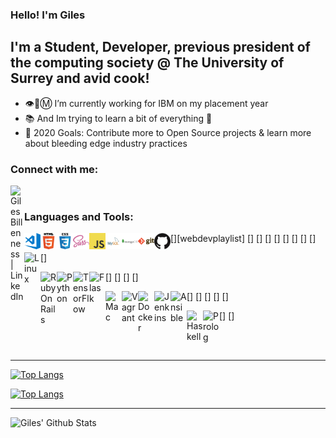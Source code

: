 ### Hello! I'm Giles

## I'm a Student, Developer, previous president of the computing society @ The University of Surrey and avid cook!
- 👁️🐝Ⓜ️ I’m currently working for IBM on my placement year
- 📚 And Im trying to learn a bit of everything 🤣
- 🥅 2020 Goals: Contribute more to Open Source projects & learn more about bleeding edge industry practices

### Connect with me:

[<img align="left" alt="GilesBillenness | LinkedIn" width="22px" src="https://cdn.jsdelivr.net/npm/simple-icons@v3/icons/linkedin.svg" />][linkedin]

<br />

### Languages and Tools:

[<img align="left" alt="Visual Studio Code" width="26px" src="https://raw.githubusercontent.com/github/explore/80688e429a7d4ef2fca1e82350fe8e3517d3494d/topics/visual-studio-code/visual-studio-code.png" />][webdevplaylist]
[<img align="left" alt="HTML5" width="26px" src="https://raw.githubusercontent.com/github/explore/80688e429a7d4ef2fca1e82350fe8e3517d3494d/topics/html/html.png" />]
[<img align="left" alt="CSS3" width="26px" src="https://raw.githubusercontent.com/github/explore/80688e429a7d4ef2fca1e82350fe8e3517d3494d/topics/css/css.png" />]
[<img align="left" alt="Sass" width="26px" src="https://raw.githubusercontent.com/github/explore/80688e429a7d4ef2fca1e82350fe8e3517d3494d/topics/sass/sass.png" />]
[<img align="left" alt="JavaScript" width="26px" src="https://raw.githubusercontent.com/github/explore/80688e429a7d4ef2fca1e82350fe8e3517d3494d/topics/javascript/javascript.png" />]
[<img align="left" alt="MySQL" width="26px" src="https://raw.githubusercontent.com/github/explore/80688e429a7d4ef2fca1e82350fe8e3517d3494d/topics/mysql/mysql.png" />]
[<img align="left" alt="MongoDB" width="26px" src="https://raw.githubusercontent.com/github/explore/80688e429a7d4ef2fca1e82350fe8e3517d3494d/topics/mongodb/mongodb.png" />]
[<img align="left" alt="Git" width="26px" src="https://raw.githubusercontent.com/github/explore/80688e429a7d4ef2fca1e82350fe8e3517d3494d/topics/git/git.png" />]
[<img align="left" alt="GitHub" width="26px" src="https://raw.githubusercontent.com/github/explore/78df643247d429f6cc873026c0622819ad797942/topics/github/github.png" />]


[<img align="left" alt="Linux" width="26px" src="https://cdn3.iconfinder.com/data/icons/logos-brands-3/24/logo_brand_brands_logos_linux-512.png" />]


[<img align="left" alt="RubyOnRails" width="26px" src="https://upload.wikimedia.org/wikipedia/commons/1/16/Ruby_on_Rails-logo.png" />]
[<img align="left" alt="Python" width="26px" src="https://cdn3.iconfinder.com/data/icons/logos-and-brands-adobe/512/267_Python-512.png" />]
[<img align="left" alt="TensorFlow" width="26px" src="https://png2.cleanpng.com/sh/7c1bdce7f9bfe8c08b113db55289826a/L0KzQYm3VsI6N6Rnj5H0aYP2gLBuTgRmdqR0ith1b4ewd7F2hBxmNZN3edt3LX3kc7nwjvUudJZmitDybnewdLbskL1tbZJ3Rd9qY3jsfra0jPViep9uhtk2NXK2RbWAg8Bmamo2faQ3MUG7QIeAWcIyPWQ1SqcAMkm5SYe7Wb5xdpg=/kisspng-tensorflow-google-brain-machine-learning-deep-lear-machine-learning-5b35d7c0eb91e2.1180679215302552969649.png" />]
[<img align="left" alt="Flask" width="26px" src="https://png2.cleanpng.com/sh/ebf9bed9a6b7aab5c619ac121918c8e7/L0KzQYm3WMI6N5Z0kJH0aYP2gLBuTfZtaaRwReJEdHjyfn7AhfIubqNmhddCb4LuPcPskQJme5ZzjNN9aXBxcb20kCRifJYyft5qc3uwg8XwgBtsbaMyTdQDNnbodbS5UsRnamozSas9Mke2QIi4VcM2PWg4T6Y5MUSzRXB3jvc=/kisspng-flask-python-web-framework-representational-state-flask-stickker-5b86feec224fb9.1942730715355737401405.png" />]





[<img align="left" alt="Mac" width="26px" src="https://cdn2.iconfinder.com/data/icons/social-icons-color/512/apple-512.png" />]
[<img align="left" alt="Vagrant" width="26px" src="https://cdn.iconscout.com/icon/free/png-512/vagrant-5-1174986.png" />]
[<img align="left" alt="Docker" width="26px" src="https://cdn3.iconfinder.com/data/icons/logos-and-brands-adobe/512/97_Docker-512.png" />]
[<img align="left" alt="Jenkins" width="26px" src="https://cdn.iconscout.com/icon/free/png-256/jenkins-5-569553.png" />]
[<img align="left" alt="Ansible" width="26px" src="https://cdn.icon-icons.com/icons2/2389/PNG/512/ansible_logo_icon_145495.png" />]


[<img align="left" alt="Haskell" width="26px" src="https://cdn.icon-icons.com/icons2/512/PNG/512/prog-haskell_icon-icons.com_50793.png" />]
[<img align="left" alt="Prolog" width="26px" src="https://cdn.icon-icons.com/icons2/2107/PNG/512/file_type_prolog_icon_130230.png" />]




<br />
<br />

---

[![Top Langs](https://github-readme-stats.vercel.app/api/top-langs/?username=Giles-Billenness)](https://github.com/Giles-Billenness/github-readme-stats)

[![Top Langs](https://github-readme-stats.vercel.app/api/top-langs/?username=Giles-Billenness&layout=compact)](https://github.com/Giles-Billenness/github-readme-stats)

---


<img align="left" alt="Giles' Github Stats" src="https://github-readme-stats.vercel.app/api?username=Giles-Billenness&show_icons=true&hide_border=true" />

[linkedin]: https://www.linkedin.com/in/giles-billenness/
